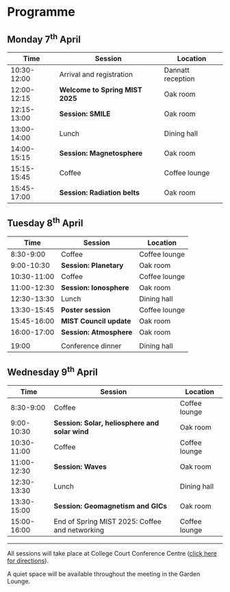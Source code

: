 # Programme

## Monday 7<sup>th</sup> April

| Time        | Session                         | Location          |
| ----------- | ------------------------------- | ----------------- |
| 10:30-12:00 | Arrival and registration        | Dannatt reception |
| 12:00-12:15 | **Welcome to Spring MIST 2025** | Oak room          |
| 12:15-13:00 | **Session: SMILE**              | Oak room          |
| 13:00-14:00 | Lunch                           | Dining hall       |
| 14:00-15:15 | **Session: Magnetosphere**      | Oak room          |
| 15:15-15:45 | Coffee                          | Coffee lounge     |
| 15:45-17:00 | **Session: Radiation belts**    | Oak room          |


## Tuesday 8<sup>th</sup> April

| Time        | Session                 | Location      |
| ----------- | ----------------------- | ------------- |
| 8:30-9:00   | Coffee                  | Coffee lounge |
| 9:00-10:30  | **Session: Planetary**  | Oak room      |
| 10:30-11:00 | Coffee                  | Coffee lounge |
| 11:00-12:30 | **Session: Ionosphere** | Oak room      |
| 12:30-13:30 | Lunch                   | Dining hall   |
| 13:30-15:45 | **Poster session**      | Coffee lounge |
| 15:45-16:00 | **MIST Council update** | Oak room      |
| 16:00-17:00 | **Session: Atmosphere** | Oak room      |
|             |                         |               |
| 19:00       | Conference dinner       | Dining hall   |


## Wednesday 9<sup>th</sup> April

| Time        | Session                                        | Location      |
| ----------- | ---------------------------------------------- | ------------- |
| 8:30-9:00   | Coffee                                         | Coffee lounge |
| 9:00-10:30  | **Session: Solar, heliosphere and solar wind** | Oak room      |
| 10:30-11:00 | Coffee                                         | Coffee lounge |
| 11:00-12:30 | **Session: Waves**                             | Oak room      |
| 12:30-13:30 | Lunch                                          | Dining hall   |
| 13:30-15:00 | **Session: Geomagnetism and GICs**             | Oak room      |
| 15:00-16:00 | End of Spring MIST 2025: Coffee and networking | Coffee lounge |


---

All sessions will take place at College Court Conference Centre ([click here for directions](directions.md)).

A quiet space will be available throughout the meeting in the Garden Lounge.
